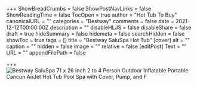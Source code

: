 +++
ShowBreadCrumbs = false
ShowPostNavLinks = false
ShowReadingTime = false
TocOpen = true
author = "Hot Tub To Buy"
canonicalURL = ""
categories = "Bestway"
comments = false
date = 2021-12-12T00:00:00Z
description = ""
disableHLJS = false
disableShare = false
draft = true
hideSummary = false
hidemeta = false
searchHidden = false
showToc = true
tags = []
title = "Bestway SaluSpa Hot Tub"
[cover]
alt = ""
caption = ""
hidden = false
image = ""
relative = false
[editPost]
Text = ""
URL = ""
appendFilePath = false

+++
![Bestway SaluSpa 71 x 26 Inch 2 to 4 Person Outdoor Inflatable Portable Cancun AirJet Hot Tub Pool Spa with Cover, Pump, and F](https://images-na.ssl-images-amazon.com/images/I/81V9Xzg+W9L._AC_UL302_SR302,200_.jpg)